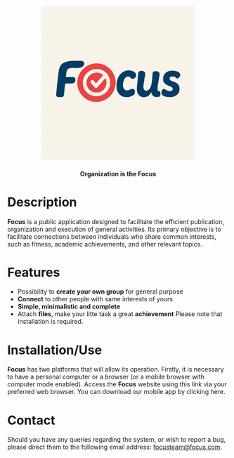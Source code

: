 <p align="center">
  <a href="https://github.com/NicolasLS-Tech/Primeiro-Rep" target="blank"><img src="https://github.com/NicolasLS-Tech/Primeiro-Rep/blob/main/FocusLogo.jpg" width="350" alt="Focus Logo" /></a>
</p>

<h4 align="center">Organization is the Focus</h4>


# Description

**Focus** is a public application designed to facilitate the efficient publication, organization and execution of general activities. Its primary objective is to facilitate connections between individuals who share common interests, such as fitness, academic achievements, and other relevant topics.

# Features

* Possibility to **create your own group** for general purpose
* **Connect** to other people with same interests of yours
* **Simple, minimalistic and complete**
* Attach **files**, make your litte task a great **achievement**
Please note that installation is required.

# Installation/Use

**Focus** has two platforms that will allow its operation. Firstly, it is necessary to have a personal computer or a browser (or a mobile browser with computer mode enabled). Access the **Focus** website using this link via your preferred web browser.
You can download our mobile app by clicking here.

# Contact

Should you have any queries regarding the system, or wish to report a bug, please direct them to the following email address: focusteam@focus.com.
